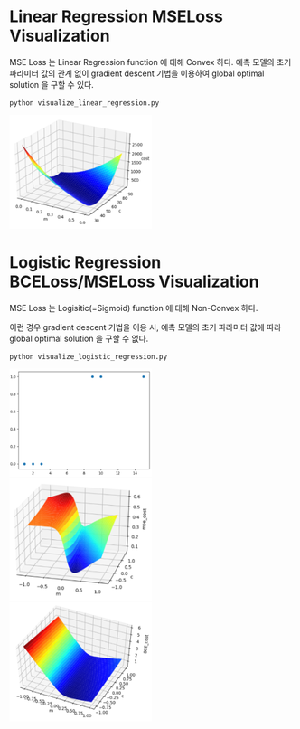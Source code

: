 # Linear Regression MSELoss Visualization

MSE Loss 는 Linear Regression function 에 대해 Convex 하다.
예측 모델의 초기 파라미터 값의 관계 없이 gradient descent 기법을 이용하여 global optimal solution 을 구할 수 있다.

```
python visualize_linear_regression.py
```

<img src="figures/linear_regression_mse.PNG" width="50%">


# Logistic Regression BCELoss/MSELoss Visualization

MSE Loss 는 Logisitic(=Sigmoid) function 에 대해 Non-Convex 하다.

이런 경우 gradient descent 기법을 이용 시, 예측 모델의 초기 파라미터 값에 따라 global optimal solution 을 구할 수 없다.

```
python visualize_logistic_regression.py
```

<img src="figures/logistic_regression_dataset.PNG" width="50%">

<img src="figures/logistic_regression_mse.PNG" width="50%">

<img src="figures/logistic_regression_bce.PNG" width="50%">
